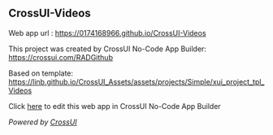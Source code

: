 ## CrossUI-Videos
Web app url : https://0174168966.github.io/CrossUI-Videos

This project was created by CrossUI No-Code App Builder: https://crossui.com/RADGithub

Based on template: https://linb.github.io/CrossUI_Assets/assets/projects/Simple/xui_project_tpl_Videos

Click [here](https://crossui.com/RADGithub/#!from=github&owner=0174168966&repo=CrossUI-Videos) to edit this web app in CrossUI No-Code App Builder

<i>Powered by [CrossUI](https://crossui.com)</i>
